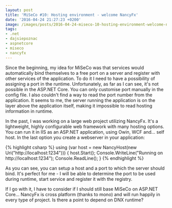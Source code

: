 ```yaml
---
layout: post
title: 'MiSeCo #10: Hosting environment - welcome NancyFx'
date: '2016-04-24 21:27:23 +0200'
image: /images/posts/2016-04-24-miseco-10-hosting-environment-welcome-nancyfx/featured.jpg
tags:
- .net
- dajsiepoznac
- aspnetcore
- miseco
- nancyfx
---
```

Since the beginning, my idea for MiSeCo was that services would automatically bind themselves to a free port on a server and register with other services of the application. To do it I need to have a possibility of assigning a port in the runtime. Unfortunately, as far as I can see, it's not possible in the ASP.NET Core. You can only customise port manually in the config file. I also couldn't find a way to read the port number from the application. It seems to me, the server running the application is on the layer above the application itself, making it impossible to read hosting information in runtime. 

In the past, I was working on a large web project utilizing NancyFx. It's a lightweight, highly configurable web framework with many hosting options. You can run it in IIS as an ASP.NET application, using Owin, WCF and... self host. In the last option you create a webserver in your application: 

{% highlight csharp %}
using (var host = new NancyHost(new Uri("http://localhost:1234")))
{
    host.Start();
    Console.WriteLine("Running on http://localhost:1234");
    Console.ReadLine();
}
{% endhighlight %}

As you can see, you can setup a host and a port to which the server should bind. It's perfect for me - I will be able to determine the port to be used during runtime, start service and register it with the registry. 

If I go with it, I have to consider if I should still base MiSeCo on ASP.NET Core... NancyFx is cross platform (thanks to mono) and will run happily in every type of project. Is there a point to depend on DNX runtime? 